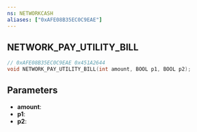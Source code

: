 ```yaml
---
ns: NETWORKCASH
aliases: ["0xAFE08B35EC0C9EAE"]
---
```

## NETWORK_PAY_UTILITY_BILL

```c
// 0xAFE08B35EC0C9EAE 0x451A2644
void NETWORK_PAY_UTILITY_BILL(int amount, BOOL p1, BOOL p2);
```


## Parameters
* **amount**:
* **p1**: 
* **p2**: 

